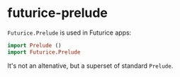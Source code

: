 # futurice-prelude

`Futurice.Prelude` is used in Futurice apps:

```hs
import Prelude ()
import Futurice.Prelude
```

It's not an altenative, but a superset of standard `Prelude`.
